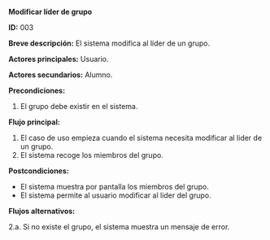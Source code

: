 **Modificar líder de grupo**

**ID:** 003

**Breve descripción:** El sistema modifica al líder de un grupo.


**Actores principales:** Usuario.

**Actores secundarios:** Alumno.

**Precondiciones:**

  1. El grupo debe existir en el sistema.

**Flujo principal:**

  1. El caso de uso empieza cuando el sistema necesita modificar al lider de un grupo.
  2. El sistema recoge los miembros del grupo.

**Postcondiciones:**
  * El sistema muestra por pantalla los miembros del grupo.
  * El sistema permite al usuario modificar al lider del grupo.

**Flujos alternativos:**

  2.a. Si no existe el grupo, el sistema muestra un mensaje de error.
